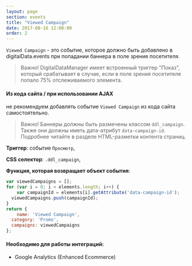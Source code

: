 ```yaml
---
layout: page
section: events
title: "Viewed Campaign"
date: 2017-08-16 12:00:00
order: 2
---
```

`Viewed Campaign` - это событие, которое должно быть добавлено в digitalData.events при попадании баннера в поле зрения посетителя.
>Важно! DigitalDataManager имеет встроенный триггер "Показ", который срабатывает в случае, если в поле зрения посетителя попало 75% отслеживаемого элемента.

#### Из кода сайта / при использовании AJAX
не рекомендуем добавлять событие `Viewed Campaign` из кода сайта самостоятельно.

>Важно! Баннеры должны быть размечены классом `ddl_campaign`. Также они должны иметь дата-атрибут `data-campaign-id`. Подробнее читайте в разделе HTML-разметки контента страниц.

**Триггер**: событие `Просмотр`,

**CSS селектор**: `.ddl_campaign`,

**Функция, которая возвращает объект события**:
```javascript
var viewedCampaigns = [];
for (var i = 0; i < elements.length; i++) {
	var campaignId = elements[i].getAttribute('data-campaign-id');
  viewedCampaigns.push(campaignId);
}
return {
	name: 'Viewed Campaign',
  category: 'Promo',
  campaigns: viewedCampaigns
};
```

#### Необходимо для работы интеграций:
* Google Analytics (Enhanced Ecommerce)